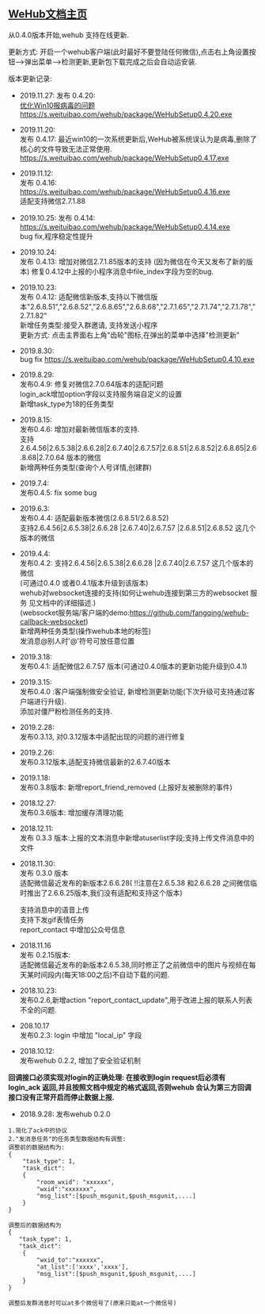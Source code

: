 
[WeHub文档主页](http://wehub.weituibao.com/doc/index.html)
------

从0.4.0版本开始,wehub 支持在线更新. 

更新方式: 开启一个wehub客户端(此时最好不要登陆任何微信),点击右上角设置按钮-->弹出菜单-->检测更新,更新包下载完成之后会自动运安装.

版本更新记录:  
- 2019.11.27:
   发布 0.4.20:  
   [优化Win10报病毒的问题](http://wehub.weituibao.com/doc/post/wehub-win10-viruas-mistaken.html)  
   https://s.weituibao.com/wehub/package/WeHubSetup0.4.20.exe  

- 2019.11.20:  
   发布 0.4.17:  最近win10的一次系统更新后,WeHub被系统误认为是病毒,删除了核心的文件导致无法正常使用.
   https://s.weituibao.com/wehub/package/WeHubSetup0.4.17.exe  


- 2019.11.12:  
   发布 0.4.16:  
       https://s.weituibao.com/wehub/package/WeHubSetup0.4.16.exe  
      适配支持微信2.7.1.88

- 2019.10.25:
    发布 0.4.14: 
       https://s.weituibao.com/wehub/package/WeHubSetup0.4.14.exe  
    bug fix,程序稳定性提升

- 2019.10.24:  
  发布 0.4.13: 
    增加对微信2.7.1.85版本的支持 (因为微信在今天又发布了新的版本)
    修复0.4.12中上报的小程序消息中file_index字段为空的bug.  


- 2019.10.23:  
  发布 0.4.12: 
    适配微信新版本,支持以下微信版本"2.6.8.51","2.6.8.52","2.6.8.65","2.6.8.68","2.7.1.65","2.7.1.74","2.7.1.78","2.7.1.82"  
    新增任务类型:接受入群邀请, 支持发送小程序  
  更新方式: 点击主界面右上角"齿轮"图标,在弹出的菜单中选择"检测更新"  

- 2019.8.30:  
  bug fix
  https://s.weituibao.com/wehub/package/WeHubSetup0.4.10.exe

- 2019.8.29:  
  发布0.4.9:
  修复对微信2.7.0.64版本的适配问题  
  login_ack增加option字段以支持服务端自定义的设置  
  新增task_type为18的任务类型  

- 2019.8.15:  
  发布0.4.6: 
  增加对最新微信版本的支持.  
  支持2.6.4.56|2.6.5.38|2.6.6.28|2.6.7.40|2.6.7.57|2.6.8.51|2.6.8.52|2.6.8.65|2.6.8.68|2.7.0.64 版本的微信  
  新增两种任务类型(查询个人号详情,创建群)  
  
- 2019.7.4:  
  发布0.4.5: 
  fix some bug  
  
- 2019.6.3:  
  发布0.4.4:
  适配最新版本微信(2.6.8.51/2.6.8.52)  
  支持2.6.4.56|2.6.5.38|2.6.6.28 |2.6.7.40|2.6.7.57 |2.6.8.51|2.6.8.52 这几个版本的微信  

- 2019.4.4:  
  发布0.4.2:
  支持2.6.4.56|2.6.5.38|2.6.6.28 |2.6.7.40|2.6.7.57 这几个版本的微信  
  (可通过0.4.0 或者0.4.1版本升级到该版本)  
  wehub对websocket连接的支持(如何让wehub连接到第三方的websocket 服务 见文档中的详细描述.)  
  (websocket服务端/客户端的demo:https://github.com/fangqing/wehub-callback-websocket)  
  新增两种任务类型(操作wehub本地的标签)  
  发消息@别人时'@'符号可放任意位置  

- 2019.3.18:  
  发布0.4.1: 适配微信2.6.7.57 版本(可通过0.4.0版本的更新功能升级到0.4.1)

- 2019.3.15:  
  发布0.4.0 :客户端强制做安全验证, 新增检测更新功能(下次升级可支持通过客户端进行升级).  
  添加对僵尸粉检测任务的支持.


- 2019.2.28:   
  发布0.3.13, 对0.3.12版本中适配出现的问题的进行修复  

- 2019.2.26:   
  发布0.3.12版本,适配支持微信最新的2.6.7.40版本  

- 2019.1.18:   
  发布0.3.8版本:  新增report_friend_removed (上报好友被删除的事件)

- 2018.12.27:  
  发布0.3.6版本:  增加缓存清理功能  

-  2018.12.11:  
   发布 0.3.3 版本:上报的文本消息中新增atuserlist字段;支持上传文件消息中的文件


- 2018.11.30:  
  发布 0.3.0 版本  
  适配微信最近发布的新版本2.6.6.28( !!注意在2.6.5.38 和2.6.6.28 之间微信临时推出了2.6.6.25版本,我们没有适配和支持这个版本)

  支持消息中的语音上传  
  支持下发gif表情任务  
  report_contact 中增加公众号信息  

- 2018.11.16  
  发布 0.2.15版本:  
  适配微信最近发布的新版本2.6.5.38,同时修正了之前微信中的图片与视频在每天某时间段内(每天18:00之后)不自动下载的问题.

- 2018.10.23:  
  发布0.2.6,新增action "report_contact_update",用于改进上报的联系人列表不全的问题.

- 208.10.17  
   发布0.2.3: login 中增加 "local_ip" 字段

-  2018.10.12:  
    发布wehub 0.2.2, 增加了安全验证机制

**回调接口必须实现对login的正确处理: 在接收到login request后必须有login_ack 返回,并且按照文档中规定的格式返回,否则wehub 会认为第三方回调接口没有正常开启而停止数据上报.**

- 2018.9.28:
  发布wehub 0.2.0

```
1.简化了ack中的协议
2."发消息任务"的任务类型数据结构有调整:  
调整前的数据结构为:
{
    "task_type": 1,  
    "task_dict":
    {
    	"room_wxid": "xxxxxx",  
    	"wxid":"xxxxxxx",	   				  
    	"msg_list":[$push_msgunit,$push_msgunit,....]
	}
}

调整后的数据结构为
{
   "task_type": 1,  
   "task_dict":
    {
        "wxid_to":"xxxxxx",  	
        "at_list":['xxxx','xxxx'],  
    	"msg_list":[$push_msgunit,$push_msgunit,....]
	}
}

调整后发群消息时可以at多个微信号了(原来只能at一个微信号)
```
